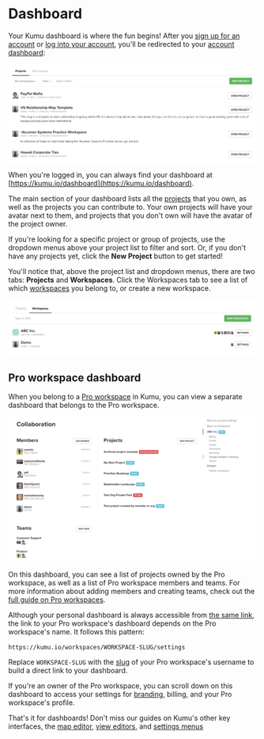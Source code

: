 # Dashboard

Your Kumu dashboard is where the fun begins! After you [sign up for an account](https://kumu.io/join) or [log into your account](https://kumu.io/login), you'll be redirected to your [account dashboard](https://kumu.io/dashboard):

![dashboard](../images/dashboard-projects-list.png)

When you're logged in, you can always find your dashboard at [https://kumu.io/dashboard](https://kumu.io/dashboard).

The main section of your dashboard lists all the [projects](kumus-architecture.md#projects) that you own, as well as the projects you can contribute to. Your own projects will have your avatar next to them, and projects that you don't own will have the avatar of the project owner.

If you're looking for a specific project or group of projects, use the dropdown menus above your project list to filter and sort. Or, if you don't have any projects yet, click the **New Project** button to get started!

You'll notice that, above the project list and dropdown menus, there are two tabs: **Projects** and **Workspaces**. Click the Workspaces tab to see a list of which [workspaces](accounts-and-workspaces.md) you belong to, or create a new workspace.

![workspaces tab](../images/dashboard-workspaces-list.png)

## Pro workspace dashboard

When you belong to a [Pro workspace](../guides/pro-workspaces.md) in Kumu, you can view a separate dashboard that belongs to the Pro workspace.

![Pro workspace dashboard](../images/dashboard-pro-workspace.png)

On this dashboard, you can see a list of projects owned by the Pro workspace, as well as a list of Pro workspace members and teams. For more information about adding members and creating teams, check out the [full guide on Pro workspaces](../guides/pro-workspaces.md).

Although your personal dashboard is always accessible from [the same link](https://kumu.io/dashboard), the link to your Pro workspace's dashboard depends on the Pro workspace's name. It follows this pattern:

```
https://kumu.io/workspaces/WORKSPACE-SLUG/settings
```

Replace `WORKSPACE-SLUG` with the [slug](../guides/slugs.md) of your Pro workspace's username to build a direct link to your dashboard.

If you're an owner of the Pro workspace, you can scroll down on this dashboard to access your settings for [branding](../guides/pro-workspaces.md#branding), billing, and your Pro workspace's profile.

That's it for dashboards! Don't miss our guides on Kumu's other key interfaces, the [map editor](map-editor.md), [view editors](view-editors.md), and [settings menus](settings.md)
